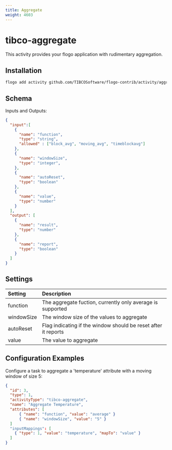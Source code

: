 ```yaml
---
title: Aggregate
weight: 4603
---
```

# tibco-aggregate
This activity provides your flogo application with rudimentary aggregation.


## Installation

```bash
flogo add activity github.com/TIBCOSoftware/flogo-contrib/activity/aggregate
```

## Schema
Inputs and Outputs:

```json
{
  "input":[
    {
      "name": "function",
      "type": "string",
      "allowed" : ["block_avg", "moving_avg", "timeblockavg"]
    },
    {
      "name": "windowSize",
      "type": "integer",
    },
    {
      "name": "autoReset",
      "type": "boolean"
    },
    {
      "name": "value",
      "type": "number"
    }
  ],
  "output": [
    {
      "name": "result",
      "type": "number"
    },
    {
      "name": "report",
      "type": "boolean"
    }
  ]
}
```
## Settings
| Setting   | Description    |
|:----------|:---------------|
| function   | The aggregate fuction, currently only average is supported |
| windowSize  | The window size of the values to aggregate |
| autoReset | Flag indicating if the window should be reset after it reports |
| value | The value to aggregate |


## Configuration Examples

Configure a task to aggregate a 'temperature' attribute with a moving window of size 5:

```json
{
  "id": 3,
  "type": 1,
  "activityType": "tibco-aggregate",
  "name": "Aggregate Temperature",
  "attributes": [
      { "name": "function", "value": "average" }
      { "name": "windowSize", "value": "5" }
  ]
  "inputMappings": [
    { "type": 1, "value": "temperature", "mapTo": "value" }
  ]
}
```

